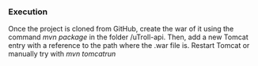 ### Execution

Once the project is cloned from GitHub, create the war of it using the command *mvn package* in the folder /uTroll-api.
Then, add a new Tomcat entry with a reference to the path where the .war file is.
Restart Tomcat or manually try with *mvn tomcatrun*